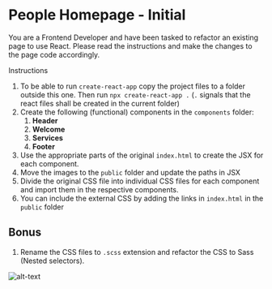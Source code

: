 # People Homepage - Initial

You are a Frontend Developer and have been tasked to refactor an existing page to use React. Please read the instructions and make the changes to the page code accordingly.

Instructions
1. To be able to run `create-react-app` copy the project files to a folder outside this one. Then run `npx create-react-app .` (`.` signals that the react files shall be created in the current folder)
2. Create the following (functional) components in the `components` folder:
    1. **Header**
    2. **Welcome**
    3. **Services**
    4. **Footer**
3. Use the appropriate parts of the original `index.html` to create the JSX for each component.
4. Move the images to the `public` folder and update the paths in JSX
5. Divide the original CSS file into individual CSS files for each component and import them in the respective components.
6. You can include the external CSS by adding the links in `index.html` in the `public` folder

## Bonus
1. Rename the CSS files to `.scss` extension and refactor the CSS to Sass (Nested selectors).

![alt-text](NNP.png 'Reference Image')
